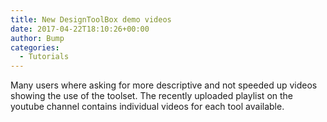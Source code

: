```yaml
---
title: New DesignToolBox demo videos
date: 2017-04-22T18:10:26+00:00
author: Bump
categories:
  - Tutorials
---
```


Many users where asking for more descriptive and not speeded up videos showing the use of the toolset. The recently uploaded playlist on the youtube channel contains individual videos for each tool available.